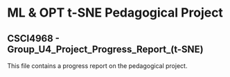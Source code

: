 # ML &amp; OPT t-SNE Pedagogical Project

## CSCI4968 - Group_U4_Project_Progress_Report_(t-SNE)

This file contains a progress report on the pedagogical project.
